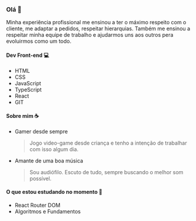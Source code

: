 ### Olá :metal:

Minha experiência profissional me ensinou a ter o máximo respeito com o cliente, me adaptar a pedidos, respeitar hierarquias. Também me ensinou a respeitar minha equipe de trabalho e ajudarmos uns aos outros pera evoluirmos como um todo.

#### Dev Front-end :computer:
- HTML
- CSS
- JavaScript
- TypeScript
- React
- GIT

#### Sobre mim :coffee:
- Gamer desde sempre
  > Jogo video-game desde criança e tenho a intenção de trabalhar com isso algum dia.
- Amante de uma boa música
  > Sou audiófilo. Escuto de tudo, sempre buscando o melhor som possível.

#### O que estou estudando no momento :book:
- React Router DOM
- Algoritmos e Fundamentos

<!--
**LeonardoTorresRodrigues/LeonardoTorresRodrigues** is a ✨ _special_ ✨ repository because its `README.md` (this file) appears on your GitHub profile.

Here are some ideas to get you started:

- 🔭 I’m currently working on ...
- 🌱 I’m currently learning ...
- 👯 I’m looking to collaborate on ...
- 🤔 I’m looking for help with ...
- 💬 Ask me about ...
- 📫 How to reach me: ...
- 😄 Pronouns: ...
- ⚡ Fun fact: ...
-->
